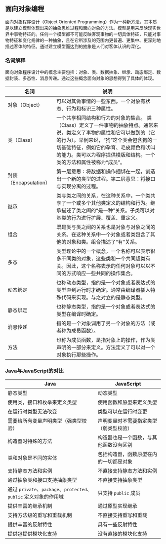 ## 面向对象编程

面向对象程序设计（Object Oriented Programming）作为一种新方法，其本质是以建立模型体现出来的抽象思维过程和面向对象的方法。模型是用来反映现实世界中事物特征的。任何一个模型都不可能反映客观事物的一切具体特征，只能对事物特征和变化规律的一种抽象，且在它所涉及的范围内更普遍、更集中、更深刻地描述客体的特征。通过建立模型而达到的抽象是人们对客体认识的深化。

### 名词解释

面向对象程序设计中的概念主要包括：对象、类、数据抽象、继承、动态绑定、数据封装、多态性、消息传递。通过这些概念面向对象的思想得到了具体的体现。

| 名词                  | 说明                                                         |
| --------------------- | ------------------------------------------------------------ |
| 对象（Object）        | 可以对其做事情的一些东西。一个对象有状态、行为和标识三种属性。 |
| 类（Class）           | 一个共享相同结构和行为的对象的集合。 类（Class）定义了一件事物的抽象特点。通常来说，类定义了事物的属性和它可以做到的（它的行为）。举例来说，“狗”这个类会包含狗的一切基础特征，例如它的孕育、毛皮颜色和吠叫的能力。类可以为程序提供模版和结构。一个类的方法和属性被称为“成员”。 |
| 封装（Encapsulation） | 第一层意思：将数据和操作捆绑在一起，创造出一个新的类型的过程。第二层意思：将接口与实现分离的过程。 |
| 继承                  | 类与类之间的关系，在这种关系中，一个类共享了一个或多个其他类定义的结构和行为。继承描述了类之间的“是一种”关系。子类可以对基类的行为进行扩展、覆盖、重定义。 |
| 组合                  | 既是类与类之间的关系也是对象与对象之间的关系。在这种关系中一个对象或者类包含了其他的对象和类。组合描述了“有”关系。 |
| 多态                  | 类型理论中的一个概念，一个名称可以表示很多不同类的对象，这些类和一个共同超类有关。因此，这个名称表示的任何对象可以以不同的方式响应一些共同的操作集合。 |
| 动态绑定              | 也称动态类型，指的是一个对象或者表达式的类型直到运行时才确定。通常由编译器插入特殊代码来实现。与之对立的是静态类型。 |
| 静态绑定              | 也称静态类型，指的是一个对象或者表达式的类型在编译时确定。   |
| 消息传递              | 指的是一个对象调用了另一个对象的方法（或者称为成员函数）。   |
| 方法                  | 也称为成员函数，是指对象上的操作，作为类声明的一部分来定义。方法定义了可以对一个对象执行那些操作。 |

### Java与JavaScript的对比

| Java                                                         | JavaScript                             |
| ------------------------------------------------------------ | -------------------------------------- |
| 静态类型                                                     | 动态类型                               |
| 使用类，接口和枚举来定义类型                                 | 使用函数和原型来定义类型               |
| 在运行时类型无法改变                                         | 类型可以在运行时变更                   |
| 需要给所有变量声明类型（强类型校验）                         | 声明变量时不需要指定类型（弱类型校验） |
| 构造器时特殊的方法                                           | 构造器也是一个函数，与其他函数没有区别 |
| 类和对象是不同的实体                                         | 包括构造器，函数原型在内的一切都是对象 |
| 支持静态方法和实例                                           | 不直接支持静态方法和实例               |
| 通过抽象类和接口支持抽象类型                                 | 不直接支持抽象类型                     |
| 通过 `private`、`package`、`protected`、`public` 定义对象的作用域 | 只支持 `public` 成员                   |
| 提供丰富的继承机制                                           | 通过原型实现继承                       |
| 支持方法级的重写和重载机制                                   | 不直接支持重写和重载                   |
| 提供丰富的反射特性                                           | 具有一些反射特性                       |
| 提供包提供模块化支持                                         | 没有直接的模块化支持                   |

